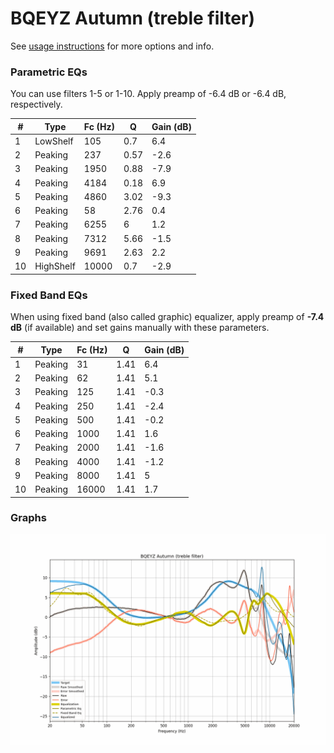 # BQEYZ Autumn (treble filter)
See [usage instructions](https://github.com/jaakkopasanen/AutoEq#usage) for more options and info.

### Parametric EQs
You can use filters 1-5 or 1-10. Apply preamp of -6.4 dB or -6.4 dB, respectively.

|   # | Type      |   Fc (Hz) |    Q |   Gain (dB) |
|-----|-----------|-----------|------|-------------|
|   1 | LowShelf  |       105 | 0.7  |         6.4 |
|   2 | Peaking   |       237 | 0.57 |        -2.6 |
|   3 | Peaking   |      1950 | 0.88 |        -7.9 |
|   4 | Peaking   |      4184 | 0.18 |         6.9 |
|   5 | Peaking   |      4860 | 3.02 |        -9.3 |
|   6 | Peaking   |        58 | 2.76 |         0.4 |
|   7 | Peaking   |      6255 | 6    |         1.2 |
|   8 | Peaking   |      7312 | 5.66 |        -1.5 |
|   9 | Peaking   |      9691 | 2.63 |         2.2 |
|  10 | HighShelf |     10000 | 0.7  |        -2.9 |

### Fixed Band EQs
When using fixed band (also called graphic) equalizer, apply preamp of **-7.4 dB** (if available) and set gains manually with these parameters.

|   # | Type    |   Fc (Hz) |    Q |   Gain (dB) |
|-----|---------|-----------|------|-------------|
|   1 | Peaking |        31 | 1.41 |         6.4 |
|   2 | Peaking |        62 | 1.41 |         5.1 |
|   3 | Peaking |       125 | 1.41 |        -0.3 |
|   4 | Peaking |       250 | 1.41 |        -2.4 |
|   5 | Peaking |       500 | 1.41 |        -0.2 |
|   6 | Peaking |      1000 | 1.41 |         1.6 |
|   7 | Peaking |      2000 | 1.41 |        -1.6 |
|   8 | Peaking |      4000 | 1.41 |        -1.2 |
|   9 | Peaking |      8000 | 1.41 |         5   |
|  10 | Peaking |     16000 | 1.41 |         1.7 |

### Graphs
![](./BQEYZ%20Autumn%20(treble%20filter).png)
